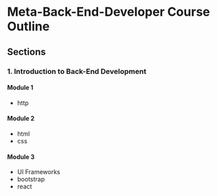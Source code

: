 # Meta-Back-End-Developer Course Outline

## Sections

### 1. Introduction to Back-End Development

#### Module 1

- http

#### Module 2

- html
- css

#### Module 3

- UI Frameworks
- bootstrap
- react
